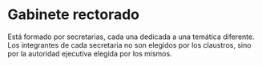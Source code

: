# Gabinete rectorado

Está formado por secretarias, cada una dedicada a una temática diferente. Los integrantes de cada secretaria no son elegidos por los claustros, sino por la autoridad ejecutiva elegida por los mismos.
